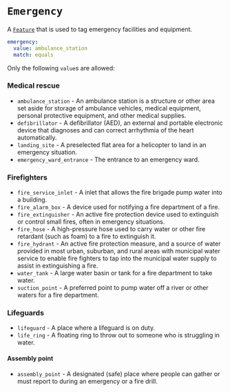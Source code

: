 # `Emergency`

A [`Feature`](./feature.md) that is used to tag emergency facilities and equipment.

```yml
emergency:
  value: ambulance_station
  match: equals
```

Only the following `value`s are allowed:

### Medical rescue

* `ambulance_station` - An ambulance station is a structure or other area set aside for storage of ambulance vehicles, medical equipment, personal protective equipment, and other medical supplies.
* `defibrillator` - A defibrillator (AED), an external and portable electronic device that diagnoses and can correct arrhythmia of the heart automatically.
* `landing_site` - A preselected flat area for a helicopter to land in an emergency situation.
* `emergency_ward_entrance` - The entrance to an emergency ward.

### Firefighters

* `fire_service_inlet` - A inlet that allows the fire brigade pump water into a building.
* `fire_alarm_box` - A device used for notifying a fire department of a fire.
* `fire_extinguisher` - An active fire protection device used to extinguish or control small fires, often in emergency situations.
* `fire_hose` - A high-pressure hose used to carry water or other fire retardant (such as foam) to a fire to extinguish it.
* `fire_hydrant` - An active fire protection measure, and a source of water provided in most urban, suburban, and rural areas with municipal water service to enable fire fighters to tap into the municipal water supply to assist in extinguishing a fire.
* `water_tank` - A large water basin or tank for a fire department to take water.
* `suction_point` - A preferred point to pump water off a river or other waters for a fire department.

### Lifeguards

* `lifeguard` - A place where a lifeguard is on duty.
* `life_ring` - A floating ring to throw out to someone who is struggling in water.

#### Assembly point

* `assembly_point` - A designated (safe) place where people can gather or must report to during an emergency or a fire drill.
